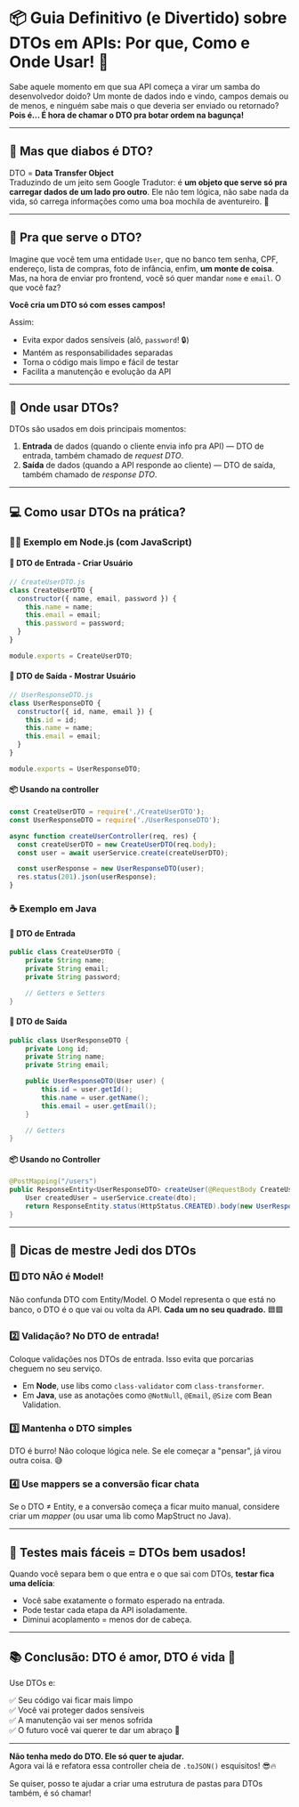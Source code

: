 # 📦 Guia Definitivo (e Divertido) sobre DTOs em APIs: Por que, Como e Onde Usar! 🚀

Sabe aquele momento em que sua API começa a virar um samba do desenvolvedor doido? Um monte de dados indo e vindo, campos demais ou de menos, e ninguém sabe mais o que deveria ser enviado ou retornado? **Pois é... É hora de chamar o DTO pra botar ordem na bagunça!**

---

## 🤔 Mas que diabos é DTO?

DTO = **Data Transfer Object**  
Traduzindo de um jeito sem Google Tradutor: é **um objeto que serve só pra carregar dados de um lado pro outro**. Ele não tem lógica, não sabe nada da vida, só carrega informações como uma boa mochila de aventureiro. 🎒

---

## 🎯 Pra que serve o DTO?

Imagine que você tem uma entidade `User`, que no banco tem senha, CPF, endereço, lista de compras, foto de infância, enfim, **um monte de coisa**. Mas, na hora de enviar pro frontend, você só quer mandar `nome` e `email`. O que você faz?

**Você cria um DTO só com esses campos!**

Assim:
- Evita expor dados sensíveis (alô, `password`! 🔒)
- Mantém as responsabilidades separadas
- Torna o código mais limpo e fácil de testar
- Facilita a manutenção e evolução da API

---

## 🧱 Onde usar DTOs?

DTOs são usados em dois principais momentos:
1. **Entrada** de dados (quando o cliente envia info pra API) — DTO de entrada, também chamado de *request DTO*.
2. **Saída** de dados (quando a API responde ao cliente) — DTO de saída, também chamado de *response DTO*.

---

## 💻 Como usar DTOs na prática?

### 👨‍💻 Exemplo em **Node.js (com JavaScript)**

#### 🎯 DTO de Entrada - Criar Usuário

```js
// CreateUserDTO.js
class CreateUserDTO {
  constructor({ name, email, password }) {
    this.name = name;
    this.email = email;
    this.password = password;
  }
}

module.exports = CreateUserDTO;
```

#### 🎯 DTO de Saída - Mostrar Usuário

```js
// UserResponseDTO.js
class UserResponseDTO {
  constructor({ id, name, email }) {
    this.id = id;
    this.name = name;
    this.email = email;
  }
}

module.exports = UserResponseDTO;
```

#### 📦 Usando na controller

```js
const CreateUserDTO = require('./CreateUserDTO');
const UserResponseDTO = require('./UserResponseDTO');

async function createUserController(req, res) {
  const createUserDTO = new CreateUserDTO(req.body);
  const user = await userService.create(createUserDTO);

  const userResponse = new UserResponseDTO(user);
  res.status(201).json(userResponse);
}
```

### ☕ Exemplo em **Java**

#### 🎯 DTO de Entrada

```java
public class CreateUserDTO {
    private String name;
    private String email;
    private String password;

    // Getters e Setters
}
```

#### 🎯 DTO de Saída

```java
public class UserResponseDTO {
    private Long id;
    private String name;
    private String email;

    public UserResponseDTO(User user) {
        this.id = user.getId();
        this.name = user.getName();
        this.email = user.getEmail();
    }

    // Getters
}
```

#### 📦 Usando no Controller

```java
@PostMapping("/users")
public ResponseEntity<UserResponseDTO> createUser(@RequestBody CreateUserDTO dto) {
    User createdUser = userService.create(dto);
    return ResponseEntity.status(HttpStatus.CREATED).body(new UserResponseDTO(createdUser));
}
```

---

## 🧠 Dicas de mestre Jedi dos DTOs

### 1️⃣ **DTO NÃO é Model!**
Não confunda DTO com Entity/Model. O Model representa o que está no banco, o DTO é o que vai ou volta da API. **Cada um no seu quadrado.** 🟦🟩

### 2️⃣ **Validação? No DTO de entrada!**
Coloque validações nos DTOs de entrada. Isso evita que porcarias cheguem no seu serviço.

- Em **Node**, use libs como `class-validator` com `class-transformer`.
- Em **Java**, use as anotações como `@NotNull`, `@Email`, `@Size` com Bean Validation.

### 3️⃣ **Mantenha o DTO simples**
DTO é burro! Não coloque lógica nele. Se ele começar a "pensar", já virou outra coisa. 😅

### 4️⃣ **Use mappers se a conversão ficar chata**
Se o DTO ≠ Entity, e a conversão começa a ficar muito manual, considere criar um *mapper* (ou usar uma lib como MapStruct no Java).

---

## 🧪 Testes mais fáceis = DTOs bem usados!

Quando você separa bem o que entra e o que sai com DTOs, **testar fica uma delícia**:
- Você sabe exatamente o formato esperado na entrada.
- Pode testar cada etapa da API isoladamente.
- Diminui acoplamento = menos dor de cabeça.

---

## 📚 Conclusão: DTO é amor, DTO é vida 💖

Use DTOs e:

✅ Seu código vai ficar mais limpo  
✅ Você vai proteger dados sensíveis  
✅ A manutenção vai ser menos sofrida  
✅ O futuro você vai querer te dar um abraço 🤗

---

**Não tenha medo do DTO. Ele só quer te ajudar.**  
Agora vai lá e refatora essa controller cheia de `.toJSON()` esquisitos! 😎🔥

Se quiser, posso te ajudar a criar uma estrutura de pastas para DTOs também, é só chamar!